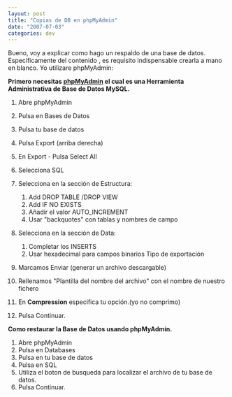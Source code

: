 ```yaml
---
layout: post
title: "Copias de DB en phpMyAdmin"
date: "2007-07-03"
categories: dev
---
```


Bueno, voy a explicar como hago un respaldo de una base de datos. Específicamente del contenido , es requisito indispensable crearla a mano en blanco. Yo utilizare phpMyAdmin:

**Primero necesitas [phpMyAdmin](https://www.phpmyadmin.net/) el cual es una Herramienta Administrativa de Base de Datos MySQL.**

1. Abre phpMyAdmin
2. Pulsa en Bases de Datos
3. Pulsa tu base de datos
4. Pulsa Export (arriba derecha)
5. En Export - Pulsa Select All
6. Selecciona SQL
7. Selecciona en la sección de Estructura:
    1. Add DROP TABLE /DROP VIEW
    2. Add IF NO EXISTS
    3. Añadir el valor AUTO\_INCREMENT
    4. Usar "backquotes" con tablas y nombres de campo
8. Selecciona en la sección de Data:
    1. Completar los INSERTS
    2. Usar hexadecimal para campos binarios Tipo de exportación

9. Marcamos Enviar (generar un archivo descargable)
10. Rellenamos "Plantilla del nombre del archivo" con el nombre de nuestro fichero
11. En <b>Compression</b> especifica tu opción.(yo no comprimo)
12. Pulsa Continuar.

**Como restaurar la Base de Datos usando phpMyAdmin.**

1. Abre phpMyAdmin
2. Pulsa en Databases
3. Pulsa en tu base de datos
4. Pulsa en SQL
5. Utiliza el boton de busqueda para localizar el archivo de tu base de datos.
6. Pulsa Continuar.
